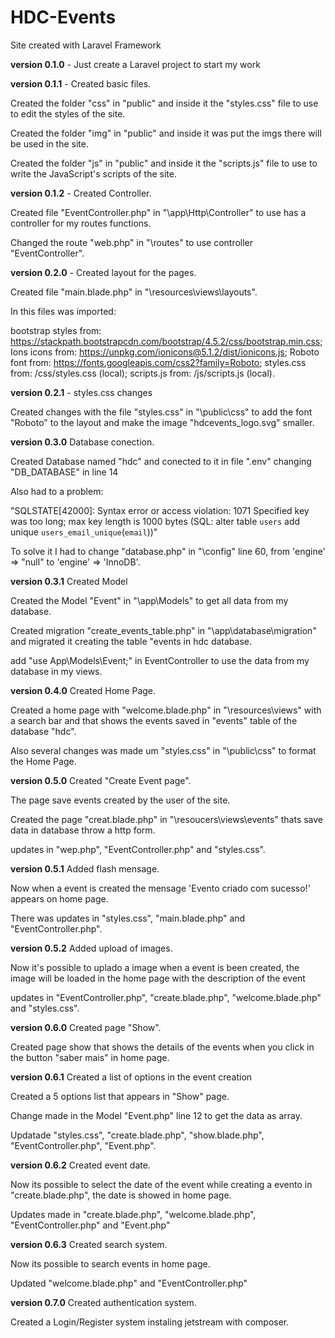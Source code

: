 # HDC-Events
 Site created with Laravel Framework

**version 0.1.0** - Just create a Laravel project to start my work

**version 0.1.1** - Created basic files.

Created the folder "css" in "public" and inside it the "styles.css" file to use to edit the styles of the site.

Created the folder "img" in "public" and inside it was put the imgs there will be used in the site.

Created the folder "js" in "public" and inside it the "scripts.js" file to use to write the JavaScript's scripts of the site.

**version 0.1.2** - Created Controller.

Created file "EventController.php" in "\app\Http\Controller" to use has a controller for my routes functions.

Changed the route "web.php" in "\routes" to use controller "EventController".

**version 0.2.0** - Created layout for the pages.

Created file "main.blade.php" in "\resources\views\layouts".

In this files was imported:

bootstrap styles from: https://stackpath.bootstrapcdn.com/bootstrap/4.5.2/css/bootstrap.min.css;
Ions icons from: https://unpkg.com/ionicons@5.1.2/dist/ionicons.js;
Roboto font from: https://fonts.googleapis.com/css2?family=Roboto;
styles.css from: /css/styles.css (local);
scripts.js from: /js/scripts.js (local).

**version 0.2.1** - styles.css changes

Created changes with the file "styles.css" in "\public\css" to add the font "Roboto" to the layout and make the image "hdcevents_logo.svg" smaller.

**version 0.3.0** Database conection.

Created Database named "hdc" and conected to it in file ".env" changing "DB_DATABASE" in line 14

Also had to a problem:

"SQLSTATE[42000]: Syntax error or access violation: 1071 Specified key was too long; max key length is 1000 bytes (SQL: alter table `users` add unique `users_email_unique`(`email`))"

To solve it I had to change "database.php" in "\config" line 60, from 'engine' => "null" to 'engine' => 'InnoDB'.

**version 0.3.1** Created Model

Created the Model "Event" in "\app\Models" to get all data from my database.

Created migration "create_events_table.php" in "\app\database\migration" and migrated it creating the table "events in hdc database.

add "use App\Models\Event;" in EventController to use the data from my database in my views.

**version 0.4.0** Created Home Page.

Created a home page with "welcome.blade.php" in "\resources\views" with a search bar and that shows the events saved in "events" table of the database "hdc".

Also several changes was made um "styles.css" in "\public\css" to format the Home Page.

**version 0.5.0** Created "Create Event page".

The page save events created by the user of the site.

Created the page "creat.blade.php" in "\resoucers\views\events" thats save data in database throw a http form.

updates in "wep.php", "EventController.php" and "styles.css".

**version 0.5.1** Added flash mensage.

Now when a event is created the mensage 'Evento criado com sucesso!' appears on home page.

There was updates in "styles.css", "main.blade.php" and "EventController.php".

**version 0.5.2** Added upload of images.

Now it's possible to uplado a image when a event is been created, the image will be loaded in the home page with the description of the event

updates in "EventController.php", "create.blade.php", "welcome.blade.php" and "styles.css".

**version 0.6.0** Created page "Show".

Created page show that shows the details of the events when you click in the button "saber mais" in home page.

**version 0.6.1** Created a list of options in the event creation

Created a 5 options list that appears in "Show" page.

Change made in the Model "Event.php" line 12 to get the data as array.

Updatade "styles.css", "create.blade.php", "show.blade.php", "EventController.php", "Event.php".

**version 0.6.2** Created event date.

Now its possible to select the date of the event while creating a evento in "create.blade.php", the date is showed in home page.

Updates made in "create.blade.php", "welcome.blade.php", "EventController.php" and "Event.php"

**version 0.6.3** Created search system.

Now its possible to search events in home page.

Updated "welcome.blade.php" and "EventController.php"

**version 0.7.0** Created authentication system.

Created a Login/Register system instaling jetstream with composer.